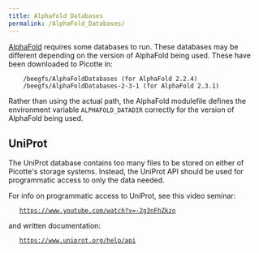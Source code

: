 ```yaml
---
title: AlphaFold Databases
permalink: /AlphaFold_Databases/
---
```


[AlphaFold](/AlphaFold "wikilink") requires some databases to run. These
databases may be different depending on the version of AlphaFold being
used. These have been downloaded to Picotte in:

`    /beegfs/AlphaFoldDatabases (for AlphaFold 2.2.4)`
`    /beegfs/AlphaFoldDatabases-2-3-1 (for AlphaFold 2.3.1)`

Rather than using the actual path, the AlphaFold modulefile defines the
environment variable `ALPHAFOLD_DATADIR` correctly for the version of
AlphaFold being used.

UniProt
-------

The UniProt database contains too many files to be stored on either of
Picotte's storage systems. Instead, the UniProt API should be used for
programmatic access to only the data needed.

For info on programmatic access to UniProt, see this video seminar:

`   `[`https://www.youtube.com/watch?v=-2g3nFhZkzo`](https://www.youtube.com/watch?v=-2g3nFhZkzo)

and written documentation:

`   `[`https://www.uniprot.org/help/api`](https://www.uniprot.org/help/api)

